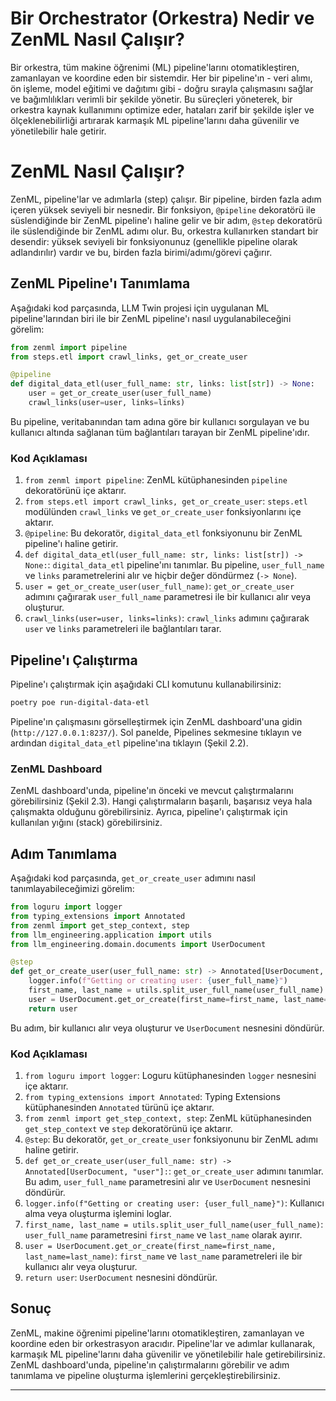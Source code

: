 # Bir Orchestrator (Orkestra) Nedir ve ZenML Nasıl Çalışır?

Bir orkestra, tüm makine öğrenimi (ML) pipeline'larını otomatikleştiren, zamanlayan ve koordine eden bir sistemdir. Her bir pipeline'ın - veri alımı, ön işleme, model eğitimi ve dağıtımı gibi - doğru sırayla çalışmasını sağlar ve bağımlılıkları verimli bir şekilde yönetir. Bu süreçleri yöneterek, bir orkestra kaynak kullanımını optimize eder, hataları zarif bir şekilde işler ve ölçeklenebilirliği artırarak karmaşık ML pipeline'larını daha güvenilir ve yönetilebilir hale getirir.

# ZenML Nasıl Çalışır?

ZenML, pipeline'lar ve adımlarla (step) çalışır. Bir pipeline, birden fazla adım içeren yüksek seviyeli bir nesnedir. Bir fonksiyon, `@pipeline` dekoratörü ile süslendiğinde bir ZenML pipeline'ı haline gelir ve bir adım, `@step` dekoratörü ile süslendiğinde bir ZenML adımı olur. Bu, orkestra kullanırken standart bir desendir: yüksek seviyeli bir fonksiyonunuz (genellikle pipeline olarak adlandırılır) vardır ve bu, birden fazla birimi/adımı/görevi çağırır.

## ZenML Pipeline'ı Tanımlama

Aşağıdaki kod parçasında, LLM Twin projesi için uygulanan ML pipeline'larından biri ile bir ZenML pipeline'ı nasıl uygulanabileceğini görelim:
```python
from zenml import pipeline
from steps.etl import crawl_links, get_or_create_user

@pipeline
def digital_data_etl(user_full_name: str, links: list[str]) -> None:
    user = get_or_create_user(user_full_name)
    crawl_links(user=user, links=links)
```
Bu pipeline, veritabanından tam adına göre bir kullanıcı sorgulayan ve bu kullanıcı altında sağlanan tüm bağlantıları tarayan bir ZenML pipeline'ıdır.

### Kod Açıklaması

1. `from zenml import pipeline`: ZenML kütüphanesinden `pipeline` dekoratörünü içe aktarır.
2. `from steps.etl import crawl_links, get_or_create_user`: `steps.etl` modülünden `crawl_links` ve `get_or_create_user` fonksiyonlarını içe aktarır.
3. `@pipeline`: Bu dekoratör, `digital_data_etl` fonksiyonunu bir ZenML pipeline'ı haline getirir.
4. `def digital_data_etl(user_full_name: str, links: list[str]) -> None:`: `digital_data_etl` pipeline'ını tanımlar. Bu pipeline, `user_full_name` ve `links` parametrelerini alır ve hiçbir değer döndürmez (`-> None`).
5. `user = get_or_create_user(user_full_name)`: `get_or_create_user` adımını çağırarak `user_full_name` parametresi ile bir kullanıcı alır veya oluşturur.
6. `crawl_links(user=user, links=links)`: `crawl_links` adımını çağırarak `user` ve `links` parametreleri ile bağlantıları tarar.

## Pipeline'ı Çalıştırma

Pipeline'ı çalıştırmak için aşağıdaki CLI komutunu kullanabilirsiniz:
```bash
poetry poe run-digital-data-etl
```
Pipeline'ın çalışmasını görselleştirmek için ZenML dashboard'una gidin (`http://127.0.0.1:8237/`). Sol panelde, Pipelines sekmesine tıklayın ve ardından `digital_data_etl` pipeline'ına tıklayın (Şekil 2.2).

### ZenML Dashboard

ZenML dashboard'unda, pipeline'ın önceki ve mevcut çalıştırmalarını görebilirsiniz (Şekil 2.3). Hangi çalıştırmaların başarılı, başarısız veya hala çalışmakta olduğunu görebilirsiniz. Ayrıca, pipeline'ı çalıştırmak için kullanılan yığını (stack) görebilirsiniz.

## Adım Tanımlama

Aşağıdaki kod parçasında, `get_or_create_user` adımını nasıl tanımlayabileceğimizi görelim:
```python
from loguru import logger
from typing_extensions import Annotated
from zenml import get_step_context, step
from llm_engineering.application import utils
from llm_engineering.domain.documents import UserDocument

@step
def get_or_create_user(user_full_name: str) -> Annotated[UserDocument, "user"]:
    logger.info(f"Getting or creating user: {user_full_name}")
    first_name, last_name = utils.split_user_full_name(user_full_name)
    user = UserDocument.get_or_create(first_name=first_name, last_name=last_name)
    return user
```
Bu adım, bir kullanıcı alır veya oluşturur ve `UserDocument` nesnesini döndürür.

### Kod Açıklaması

1. `from loguru import logger`: Loguru kütüphanesinden `logger` nesnesini içe aktarır.
2. `from typing_extensions import Annotated`: Typing Extensions kütüphanesinden `Annotated` türünü içe aktarır.
3. `from zenml import get_step_context, step`: ZenML kütüphanesinden `get_step_context` ve `step` dekoratörünü içe aktarır.
4. `@step`: Bu dekoratör, `get_or_create_user` fonksiyonunu bir ZenML adımı haline getirir.
5. `def get_or_create_user(user_full_name: str) -> Annotated[UserDocument, "user"]:`: `get_or_create_user` adımını tanımlar. Bu adım, `user_full_name` parametresini alır ve `UserDocument` nesnesini döndürür.
6. `logger.info(f"Getting or creating user: {user_full_name}")`: Kullanıcı alma veya oluşturma işlemini loglar.
7. `first_name, last_name = utils.split_user_full_name(user_full_name)`: `user_full_name` parametresini `first_name` ve `last_name` olarak ayırır.
8. `user = UserDocument.get_or_create(first_name=first_name, last_name=last_name)`: `first_name` ve `last_name` parametreleri ile bir kullanıcı alır veya oluşturur.
9. `return user`: `UserDocument` nesnesini döndürür.

## Sonuç

ZenML, makine öğrenimi pipeline'larını otomatikleştiren, zamanlayan ve koordine eden bir orkestrasyon aracıdır. Pipeline'lar ve adımlar kullanarak, karmaşık ML pipeline'larını daha güvenilir ve yönetilebilir hale getirebilirsiniz. ZenML dashboard'unda, pipeline'ın çalıştırmalarını görebilir ve adım tanımlama ve pipeline oluşturma işlemlerini gerçekleştirebilirsiniz.

---

